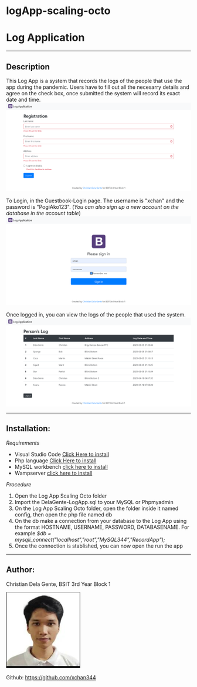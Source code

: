 # **logApp-scaling-octo**

# **Log Application**

- - -
## **Description**
This Log App is a system that records the logs of the people that use the app during the pandemic. Users have to fill out all the necesarry details and agree on the check box, once submitted the system will record its exact date and time.
![LogApp](img/log1.png)

To Login, in the Guestbook-Login page. The username is "xchan" and the password is "PogiAko123". (*You can also sign up a new account on the database in the account table*)
![Login](img/guestbooklogin.png)

Once logged in, you can view the logs of the people that used the system.
![List](img/guestbooklist.png)

- - -
## **Installation:**

*Requirements*
- Visual Studio Code [Click Here to install](https://code.visualstudio.com/download)
- Php language [Click Here to install](https://www.php.net/downloads.php)
- MySQL workbench [click here to install](https://www.mysql.com/downloads/)
- Wampserver [click here to install](https://www.wampserver.com/en/)

*Procedure*
1. Open the Log App Scaling Octo folder
2. Import the DelaGente-LogApp.sql to your MySQL or Phpmyadmin
3. On the Log App Scaling Octo folder, open the folder inside it named config, then open the php file named db
4. On the db make a connection from your database to the Log App using the format HOSTNAME, USERNAME, PASSWORD, DATABASENAME. For example *$db = mysqli_connect("localhost","root","MySQL344","RecordApp");*
5. Once the connection is stablished, you can now open the run the app

- - -
## **Author:**
Christian Dela Gente, BSIT 3rd Year Block 1

[![Christian Dela Gente](img/xchan.jpg)](https://github.com/xchan344)

Github: https://github.com/xchan344

